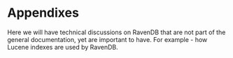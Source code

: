 ﻿# Appendixes

Here we will have technical discussions on RavenDB that are not part of the general documentation, yet are important to have. For example - how Lucene indexes are used by RavenDB.